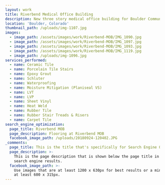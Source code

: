 ```yaml
---
layout: work
title: Riverbend Medical Office Building
description: New three story medical office building for Boulder Community Health
location: 'Boulder, Colorado'
thumbnail_path: /uploads/img-1107.jpg
images:
  - image_path: /assets/images/work/Riverbend-MOB/IMG_1090.jpg
  - image_path: /assets/images/work/Riverbend-MOB/IMG_1097.jpg
  - image_path: /assets/images/work/Riverbend-MOB/IMG_1093.jpg
  - image_path: /assets/images/work/Riverbend-MOB/IMG_1119.jpg
  - image_path: /uploads/img-1096.jpg
services_performed:
  - name: Ceramic Tile
  - name: Porcelain Tile Stairs
  - name: Epoxy Grout
  - name: Schluter
  - name: Waterproofing
  - name: Moisture Mitigation (Planiseal VS)
  - name: LVT
  - name: LVP
  - name: Sheet Vinyl
  - name: Heat Weld
  - name: Rubber Tile
  - name: Rubber Stair Treads & Risers
  - name: Carpet Tile
search_engine_optimization:
  page_title: Riverbend MOB
  page_description: Flooring at Riverbend MOB
  facebook_image_path: /uploads/20180924-120402.JPG
_comments:
  page_title: This is the title that's specifically for Search Engine Optimization.
  page_description: >-
    This is the page description that is shown below the page title in the
    search engine results.
  facebook_image_path: >-
    Use images that are at least 1200 x 630px for best results or a minimum of
    at least 600 x 315px.
---
```


